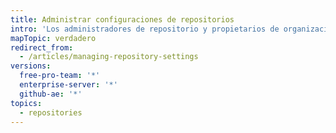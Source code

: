 ```yaml
---
title: Administrar configuraciones de repositorios
intro: 'Los administradores de repositorio y propietarios de organización pueden cambiar la configuración de un repositorio, como el nombre, propietario y visibilidad, o bien, borrar el repositorio.'
mapTopic: verdadero
redirect_from:
  - /articles/managing-repository-settings
versions:
  free-pro-team: '*'
  enterprise-server: '*'
  github-ae: '*'
topics:
  - repositories
---
```


